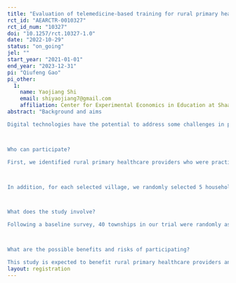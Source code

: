 ```yaml
---
title: "Evaluation of telemedicine-based training for rural primary healthcare providers in China: A randomized controlled trial"
rct_id: "AEARCTR-0010327"
rct_id_num: "10327"
doi: "10.1257/rct.10327-1.0"
date: "2022-10-29"
status: "on_going"
jel: ""
start_year: "2021-01-01"
end_year: "2023-12-31"
pi: "Qiufeng Gao"
pi_other:
  1:
    name: Yaojiang Shi
    email: shiyaojiang7@gmail.com
    affiliation: Center for Experimental Economics in Education at Shaanxi Normal University
abstract: "Background and aims
Digital technologies have the potential to address some challenges in providing high-quality and equitable health care services. In particular, telemedicine service can overcome geographical barriers and provide health service/training to residents/healthcare workers in remote and undeveloped areas. Previous studies have documented poor quality of primary health care in rural areas of China. This study aims to assess whether a telemedicine-based training program could improve the quality of care delivered by primary healthcare providers in rural areas and what influences rural primary healthcare providers’ engagement in the program.

Who can participate?
First, we identified rural primary healthcare providers who were practicing Western medicine in the 40 sample townships. In each township, we randomly selected 3 doctors in the township health center and included all of the doctors from 3 randomly selected villages. These doctors were included in our trial and are hereafter referred to as “sample primary healthcare providers”.

In addition, for each selected village, we randomly selected 5 households. Residents aged 18 or older in these households (hereafter, “sample rural residents”) were surveyed. Thus, a total of 15 households was selected in each township for investigation.

What does the study involve?
Following a baseline survey, 40 townships in our trial were randomly assigned to either the intervention group or the control group. In the intervention group, sample primary healthcare providers were offered the opportunity to participate in a telemedicine-based training program for 7 months (see descriptions in the Intervention section below). Sample primary healthcare providers in the control group did not receive any intervention. Within three months after the training program ended, sample primary healthcare providers were followed up to assess their clinical knowledge and practices, and sample rural residents were followed up to assess patient satisfaction, utilization of primary medical services, their own health behavior and knowledge, as well as health services provided by doctors in their village clinic and township health center.

What are the possible benefits and risks of participating? 
This study is expected to benefit rural primary healthcare providers and residents in the townships randomly assigned to the intervention group. Potential benefits to primary healthcare providers include improved clinical knowledge. Rural residents served by primary healthcare providers in the intervention group may benefit from improved care. There are no risks involved in participating in this study."
layout: registration
---
```


